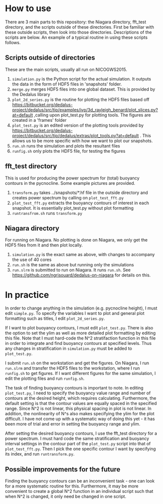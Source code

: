 # How to use

There are 3 main parts to this repository: the Niagara directory, fft_test directory, and the scripts outside of these directories. First be familiar with these outside scripts, then look into those directories.
Descriptions of the scripts are below. An example of a typical routine in using these scripts follows.
## Scripts outside of directories

These are the main scripts, usually all run on NICOGWS2015.
1. `simulation.py` is the Python script for the actual simulation. It outputs the data in the form of HDF5 files in 'snapshots' folder.
2. `merge.py` merges HDF5 files into one global dataset. This is provided by the Dedalus library
3. `plot_2d_series.py` is the routine for plotting the HDF5 files based off
https://bitbucket.org/dedalus-project/dedalus/src/tip/examples/ivp/3d_rayleigh_benard/plot_slices.py?at=default
,calling upon plot_test.py for plotting tools. The figures are created in a 'frames' folder
4. `plot_test.py` is an edited version of the plotting tools provided by
https://bitbucket.org/dedalus-project/dedalus/src/tip/dedalus/extras/plot_tools.py?at=default . This allows us to be more specific with how we want to plot our snapshots.
5. `run.sh` runs the simulation and plots the resultant files
6. `runfig.sh` only plots the HDF5 file, for testing the figures

## fft_test directory
This is used for producing the power spectrum for (total) buoyancy contours in the pycnocline. Some example pictures are provided.
1. `transform.py` takes ../snapshots/\*.hf file in the outside directory and creates power spectrum by calling on `plot_test_fft.py`
2. `plot_test_fft.py` extracts the buoyancy contours of interest in each snapshot. It is essentially plot_test.py without plot formatting
3. `runtransfrom.sh` runs `transform.py`

## Niagara directory
For running on Niagara. No plotting is done on Niagara, we only get the HDF5 files from it and then plot locally.
1. `simulation.py` is the exact same as above, with changes to accompany the use of 40 cores
2. `run.sh` is the same as above but running only the simulations
3. `run.slrm` is submitted to run on Niagara. It runs `run.sh`. See https://github.com/ngrisouard/dedalus-on-niagara for details on this.

# In practice
In order to change anything in the simulation (e.g. pycnocline height), I must edit `simple.py`. To specify the variables I want to plot and general plot formatting such as titles, I edit `plot_2d_series.py`.

If I want to plot buoyancy contours, I must edit `plot_test.py`. There is also the option to set the ylim as well as more detailed plot formatting by editing this file. Note that I must hard-code the N^2 stratifaction function in this file in order to integrate and find buoyancy contours at specified levels. Thus any changes in stratification in `simulation.py` must be added to `plot_test.py`.

I submit `run.sh` on the workstation and get the figures. On Niagara, I run `run.slrm` and transfer the HDF5 files to the workstation, where I run `runfig.sh` to get figures. If I want different figures for the same simulation, I edit the plotting files and run `runfig.sh`.

The task of finding buoyancy contours is important to note. In editing `plot_test.py`, I need to specify the buoyancy value range and number of contours at the desired height, which requires calculating. Furthermore, the default setting is that the contour values are equally spaced in the specified range. Since N^2 is not linear, this physical spacing in plot is not linear. In addition, the nonlinearity of N^s also makes specifying the ylim for the plot difficult. I have not come up with a systematic way of doing this yet - it has been more of trial and error in setting the buoyancy range and ylim.

After setting the desired buoyancy contours, I use the fft_test directory for a power spectrum. I must hard code the same stratification and buoyancy interval settings in the contour part of the `plot_test.py` script into that of `plot_test_fft.py`. Then I pick the one specific contour I want by specifying its index, and run `runtransform.py`.

## Possible improvements for the future
Finding the buoyancy contours can be an inconvenient task - one can look for a more systematic routine for this. Furthermore, it may be more convenient to create a global N^2 function in an individual script such that when N^2 is changed, it only need be changed in one script. 
